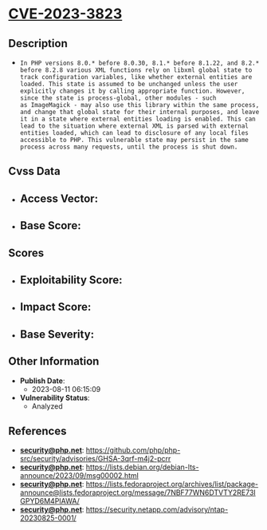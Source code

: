 
# [CVE-2023-3823](https://cve.mitre.org/cgi-bin/cvename.cgi?name=CVE-2023-3823)

## Description

- `In PHP versions 8.0.* before 8.0.30, 8.1.* before 8.1.22, and 8.2.* before 8.2.8 various XML functions rely on libxml global state to track configuration variables, like whether external entities are loaded. This state is assumed to be unchanged unless the user explicitly changes it by calling appropriate function. However, since the state is process-global, other modules - such as ImageMagick - may also use this library within the same process, and change that global state for their internal purposes, and leave it in a state where external entities loading is enabled. This can lead to the situation where external XML is parsed with external entities loaded, which can lead to disclosure of any local files accessible to PHP. This vulnerable state may persist in the same process across many requests, until the process is shut down.`

## Cvss Data

- **Access Vector**:
  - 
- **Base Score**:
  - 

## Scores

- **Exploitability Score**:
  - 
- **Impact Score**:
  - 
- **Base Severity**:
  - 

## Other Information

- **Publish Date**:
  - 2023-08-11 06:15:09
- **Vulnerability Status**:
  - Analyzed

## References

- **security@php.net**: https://github.com/php/php-src/security/advisories/GHSA-3qrf-m4j2-pcrr
- **security@php.net**: https://lists.debian.org/debian-lts-announce/2023/09/msg00002.html
- **security@php.net**: https://lists.fedoraproject.org/archives/list/package-announce@lists.fedoraproject.org/message/7NBF77WN6DTVTY2RE73IGPYD6M4PIAWA/
- **security@php.net**: https://security.netapp.com/advisory/ntap-20230825-0001/

